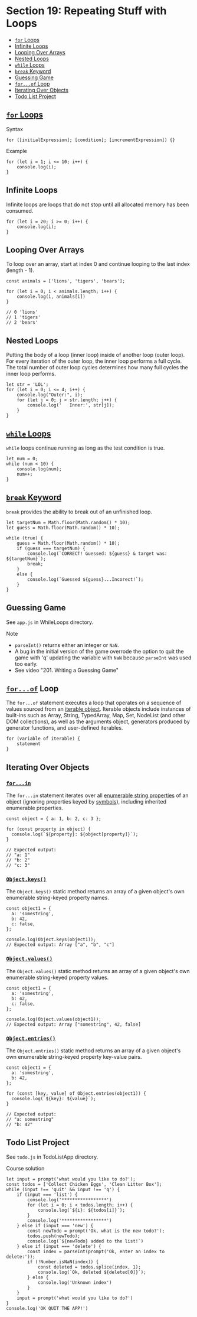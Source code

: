 # Section 19: Repeating Stuff with Loops

- [`for` Loops](#for-loops)
- [Infinite Loops](#infinite-loops)
- [Looping Over Arrays](#looping-over-arrays)
- [Nested Loops](#nested-loops)
- [`while` Loops](#while-loops)
- [`break` Keyword](#break-keyword)
- [Guessing Game](#guessing-game)
- [`for...of` Loop](#forof-loop)
- [Iterating Over Objects](#iterating-over-objects)
- [Todo List Project](#todo-list-project)

## [`for` Loops](https://developer.mozilla.org/en-US/docs/Web/JavaScript/Reference/Statements/for)
Syntax
```
for ([initialExpression]; [condition]; [incrementExpression]) {}
```

Example
```
for (let i = 1; i <= 10; i++) {
    console.log(i);
}
```

## Infinite Loops
Infinite loops are loops that do not stop until all allocated memory has been consumed.

```
for (let i = 20; i >= 0; i++) {
    console.log(i);
}
```

## Looping Over Arrays
To loop over an array, start at index 0 and continue looping to the last index (length - 1).

```
const animals = ['lions', 'tigers', 'bears'];

for (let i = 0; i < animals.length; i++) {
    console.log(i, animals[i])
}

// 0 'lions'
// 1 'tigers'
// 2 'bears'
```

## Nested Loops
Putting the body of a loop (inner loop) inside of another loop (outer loop). For every iteration of the outer loop, the inner loop performs a full cycle. The total number of outer loop cycles determines how many full cycles the inner loop performs.

```
let str = 'LOL';
for (let i = 0; i <= 4; i++) {
    console.log("Outer:", i);
    for (let j = 0; j < str.length; j++) {
        console.log('   Inner:', str[j]);
    }
}
```

## [`while` Loops](https://developer.mozilla.org/en-US/docs/Web/JavaScript/Reference/Statements/while)
`while` loops continue running as long as the test condition is true.

```
let num = 0;
while (num < 10) {
    console.log(num);
    num++;
}
```

## [`break` Keyword](https://developer.mozilla.org/en-US/docs/Web/JavaScript/Reference/Statements/break)
`break` provides the ability to break out of an unfinished loop.

```
let targetNum = Math.floor(Math.random() * 10);
let guess = Math.floor(Math.random() * 10);

while (true) {
    guess = Math.floor(Math.random() * 10);
    if (guess === targetNum) {
        console.log(`CORRECT! Guessed: ${guess} & target was: ${targetNum}`);
        break;
    }
    else {
        console.log(`Guessed ${guess}...Incorect!`);
    }
}
```

## Guessing Game
See `app.js` in WhileLoops directory.

Note
- `parseInt()` returns either an integer or `NaN`. 
- A bug in the initial version of the game overrode the option to quit the game with 'q' updating the variable with `NaN` because `parseInt` was used too early.
- See video "201. Writing a Guessing Game"

## [`for...of`](https://developer.mozilla.org/en-US/docs/Web/JavaScript/Reference/Statements/for...of) Loop
The `for...of` statement executes a loop that operates on a sequence of values sourced from an [iterable object](https://developer.mozilla.org/en-US/docs/Web/JavaScript/Reference/Iteration_protocols#the_iterable_protocol). Iterable objects include instances of built-ins such as Array, String, TypedArray, Map, Set, NodeList (and other DOM collections), as well as the arguments object, generators produced by generator functions, and user-defined iterables.

```
for (variable of iterable) {
    statement
}
```

## Iterating Over Objects
### [`for...in`](https://developer.mozilla.org/en-US/docs/Web/JavaScript/Reference/Statements/for...in)
The `for...in` statement iterates over all [enumerable string properties](https://developer.mozilla.org/en-US/docs/Web/JavaScript/Enumerability_and_ownership_of_properties) of an object (ignoring properties keyed by [symbols](https://developer.mozilla.org/en-US/docs/Web/JavaScript/Reference/Global_Objects/Symbol)), including inherited enumerable properties.

```
const object = { a: 1, b: 2, c: 3 };

for (const property in object) {
  console.log(`${property}: ${object[property]}`);
}

// Expected output:
// "a: 1"
// "b: 2"
// "c: 3"
```

### [`Object.keys()`](https://developer.mozilla.org/en-US/docs/Web/JavaScript/Reference/Global_Objects/Object/keys)
The `Object.keys()` static method returns an array of a given object's own enumerable string-keyed property names.

```
const object1 = {
  a: 'somestring',
  b: 42,
  c: false,
};

console.log(Object.keys(object1));
// Expected output: Array ["a", "b", "c"]
```

### [`Object.values()`](https://developer.mozilla.org/en-US/docs/Web/JavaScript/Reference/Global_Objects/Object/values)
The `Object.values()` static method returns an array of a given object's own enumerable string-keyed property values.

```
const object1 = {
  a: 'somestring',
  b: 42,
  c: false,
};

console.log(Object.values(object1));
// Expected output: Array ["somestring", 42, false]
```

### [`Object.entries()`](https://developer.mozilla.org/en-US/docs/Web/JavaScript/Reference/Global_Objects/Object/entries)
The `Object.entries()` static method returns an array of a given object's own enumerable string-keyed property key-value pairs.

```
const object1 = {
  a: 'somestring',
  b: 42,
};

for (const [key, value] of Object.entries(object1)) {
  console.log(`${key}: ${value}`);
}

// Expected output:
// "a: somestring"
// "b: 42"
```

## Todo List Project
See `todo.js` in TodoListApp directory.

Course solution
```
let input = prompt('what would you like to do?');
const todos = ['Collect Chicken Eggs', 'Clean Litter Box'];
while (input !== 'quit' && input !== 'q') {
    if (input === 'list') {
        console.log('*****************')
        for (let i = 0; i < todos.length; i++) {
            console.log(`${i}: ${todos[i]}`);
        }
        console.log('*****************')
    } else if (input === 'new') {
        const newTodo = prompt('Ok, what is the new todo?');
        todos.push(newTodo);
        console.log(`${newTodo} added to the list!`)
    } else if (input === 'delete') {
        const index = parseInt(prompt('Ok, enter an index to delete:'));
        if (!Number.isNaN(index)) {
            const deleted = todos.splice(index, 1);
            console.log(`Ok, deleted ${deleted[0]}`);
        } else {
            console.log('Unknown index')
        }
    }
    input = prompt('what would you like to do?')
}
console.log('OK QUIT THE APP!')
```